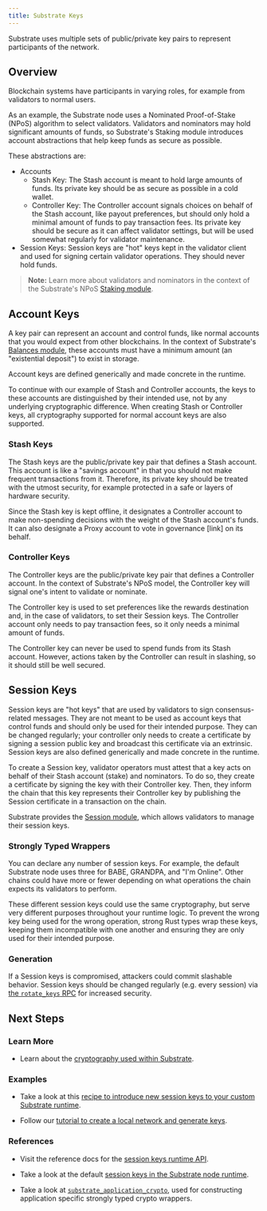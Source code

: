 ```yaml
---
title: Substrate Keys
---
```


Substrate uses multiple sets of public/private key pairs to represent
participants of the network.

## Overview

Blockchain systems have participants in varying roles, for example from
validators to normal users.

As an example, the Substrate node uses a Nominated Proof-of-Stake (NPoS)
algorithm to select validators. Validators and nominators may hold significant
amounts of funds, so Substrate's Staking module introduces account abstractions
that help keep funds as secure as possible.

These abstractions are:

- Accounts
    - Stash Key: The Stash account is meant to hold large amounts of funds. Its
      private key should be as secure as possible in a cold wallet.
    - Controller Key: The Controller account signals choices on behalf of the
      Stash account, like payout preferences, but should only hold a minimal
      amount of funds to pay transaction fees. Its private key should be secure
      as it can affect validator settings, but will be used somewhat regularly
      for validator maintenance. 
- Session Keys: Session keys are "hot" keys kept in the validator client and
  used for signing certain validator operations. They should never hold funds.

 > **Note:** Learn more about validators and nominators in the context of the
 > Substrate's NPoS [Staking module](/rustdocs/master/srml_staking/index.html).

## Account Keys

A key pair can represent an account and control funds, like normal accounts that
you would expect from other blockchains. In the context of Substrate's [Balances
module](/rustdocs/master/srml_balances/index.html), these accounts must have a
minimum amount (an "existential deposit") to exist in storage.

Account keys are defined generically and made concrete in the runtime.

To continue with our example of Stash and Controller accounts, the keys to these
accounts are distinguished by their intended use, not by any underlying
cryptographic difference. When creating Stash or Controller keys, all
cryptography supported for normal account keys are also supported.

### Stash Keys

The Stash keys are the public/private key pair that defines a Stash account.
This account is like a "savings account" in that you should not make frequent
transactions from it. Therefore, its private key should be treated with the
utmost security, for example protected in a safe or layers of hardware security.

Since the Stash key is kept offline, it designates a Controller account to make
non-spending decisions with the weight of the Stash account's funds. It can also
designate a Proxy account to vote in governance [link] on its behalf.

### Controller Keys

The Controller keys are the public/private key pair that defines a Controller
account. In the context of Substrate's NPoS model, the Controller key will
signal one's intent to validate or nominate.

The Controller key is used to set preferences like the rewards destination and,
in the case of validators, to set their Session keys. The Controller account
only needs to pay transaction fees, so it only needs a minimal amount of funds.

The Controller key can never be used to spend funds from its Stash account.
However, actions taken by the Controller can result in slashing, so it should
still be well secured.

## Session Keys

Session keys are "hot keys" that are used by validators to sign
consensus-related messages. They are not meant to be used as account keys that
control funds and should only be used for their intended purpose. They can be
changed regularly; your controller only needs to create a certificate by signing
a session public key and broadcast this certificate via an extrinsic. Session
keys are also defined generically and made concrete in the runtime.

To create a Session key, validator operators must attest that a key acts on
behalf of their Stash account (stake) and nominators. To do so, they create a
certificate by signing the key with their Controller key. Then, they inform the
chain that this key represents their Controller key by publishing the Session
certificate in a transaction on the chain.

Substrate provides the [Session
module](/rustdocs/master/srml_session/index.html), which allows validators to
manage their session keys.

### Strongly Typed Wrappers

You can declare any number of session keys. For example, the default Substrate
node uses three for BABE, GRANDPA, and "I'm Online". Other chains could have
more or fewer depending on what operations the chain expects its validators to
perform.

These different session keys could use the same cryptography, but serve very
different purposes throughout your runtime logic. To prevent the wrong key being
used for the wrong operation, strong Rust types wrap these keys, keeping them
incompatible with one another and ensuring they are only used for their intended
purpose.

### Generation

If a Session keys is compromised, attackers could commit slashable behavior.
Session keys should be changed regularly (e.g. every session) via [the
`rotate_keys`
RPC](/rustdocs/master/substrate_rpc/author/trait.AuthorApi.html#tymethod.rotate_keys)
for increased security.

## Next Steps

### Learn More

* Learn about the [cryptography used within
  Substrate](conceptual/cryptography/index.md).

### Examples

* Take a look at this [recipe to introduce new session keys to your custom
  Substrate runtime](TODO).

* Follow our [tutorial to create a local network and generate keys](TODO).

### References

* Visit the reference docs for the [session keys runtime
  API](/rustdocs/master/substrate_session/trait.SessionKeys.html).

* Take a look at the default [session keys in the Substrate node
  runtime](/rustdocs/master/node_runtime/struct.SessionKeys.html).

* Take a look at
  [`substrate_application_crypto`](/rustdocs/master/substrate_application_crypto/index.html),
  used for constructing application specific strongly typed crypto wrappers.
